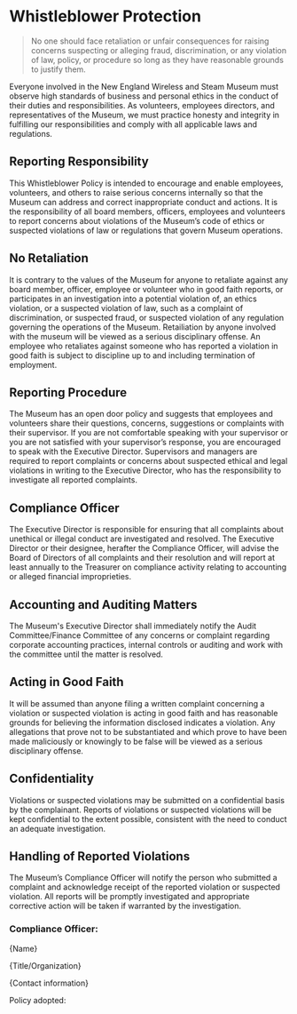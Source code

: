 # Whistleblower Protection

>No one should face retaliation or unfair consequences for raising concerns suspecting or alleging fraud, discrimination, or any violation of law, policy, or procedure so long as they have reasonable grounds to justify them.

Everyone involved in the New England Wireless and Steam Museum must observe high standards of business and personal ethics in the conduct of their duties and responsibilities. As volunteers, employees directors, and representatives of the Museum, we must practice honesty and integrity in fulfilling our responsibilities and comply with all applicable laws and regulations.

## Reporting Responsibility
This Whistleblower Policy is intended to encourage and enable employees, volunteers, and others to raise serious concerns internally so that the Museum can address and correct inappropriate conduct and actions. It is the responsibility of all board members, officers, employees and volunteers to report concerns about violations of the Museum’s code of ethics or suspected violations of law or regulations that govern Museum operations.

## No Retaliation
It is contrary to the values of the Museum for anyone to retaliate against any board member, officer, employee or volunteer who in good faith reports, or participates in an investigation into a potential violation of, an ethics violation, or a suspected violation of law, such as a complaint of discrimination, or suspected fraud, or suspected violation of any regulation governing the operations of the Museum. Retailiation by anyone involved with the museum will be viewed as a serious disciplinary offense. An employee who retaliates against someone who has reported a violation in good faith is subject to discipline up to and including termination of employment.

## Reporting Procedure
The Museum has an open door policy and suggests that employees and volunteers share their questions, concerns, suggestions or complaints with their supervisor. If you are not comfortable speaking with your supervisor or you are not satisfied with your supervisor’s response, you are encouraged to speak with the Executive Director. Supervisors and managers are required to report complaints or concerns about suspected ethical and legal violations in writing to the Executive Director, who has the responsibility to investigate all reported complaints. 

## Compliance Officer
The Executive Director is responsible for ensuring that all complaints about unethical or illegal conduct are investigated and resolved. The Executive Director or their designee, herafter the Compliance Officer, will advise the Board of Directors of all complaints and their resolution and will report at least annually to the Treasurer on compliance activity relating to accounting or alleged financial improprieties. 

## Accounting and Auditing Matters
The Museum's Executive Director shall immediately notify the Audit Committee/Finance Committee of any concerns or complaint regarding corporate accounting practices, internal controls or auditing and work with the committee until the matter is resolved.

## Acting in Good Faith
It will be assumed than anyone filing a written complaint concerning a violation or suspected violation is acting in good faith and has reasonable grounds for believing the information disclosed indicates a violation. Any allegations that prove not to be substantiated and which prove to have been made maliciously or knowingly to be false will be viewed as a serious disciplinary offense.

## Confidentiality
Violations or suspected violations may be submitted on a confidential basis by the complainant. Reports of violations or suspected violations will be kept confidential to the extent possible, consistent with the need to conduct an adequate investigation.

## Handling of Reported Violations
The Museum’s Compliance Officer will notify the person who submitted a complaint and acknowledge receipt of the reported violation or suspected violation. All reports will be promptly investigated and appropriate corrective action will be taken if warranted by the investigation.

### Compliance Officer:
{Name}

{Title/Organization}

{Contact information}

Policy adopted:
